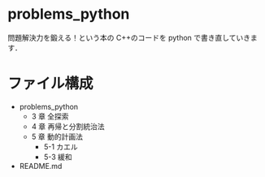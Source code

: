 # problems_python

問題解決力を鍛える！という本の C++のコードを python で書き直していきます．

# ファイル構成

- problems_python
  - 3 章 全探索
  - 4 章 再帰と分割統治法
  - 5 章 動的計画法
    - 5-1 カエル
    - 5-3 緩和
- README.md
